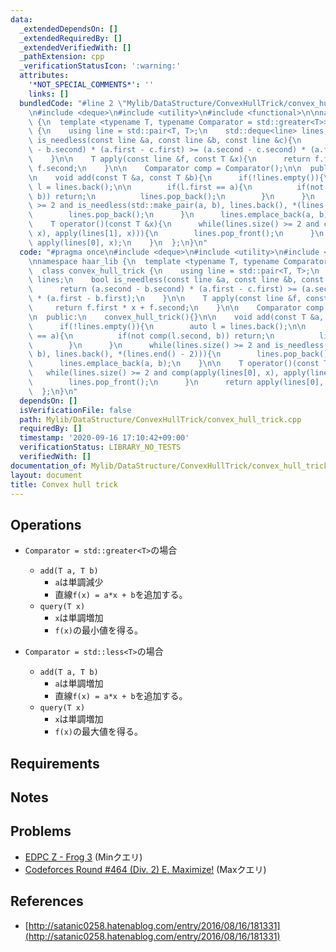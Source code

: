 ```yaml
---
data:
  _extendedDependsOn: []
  _extendedRequiredBy: []
  _extendedVerifiedWith: []
  _pathExtension: cpp
  _verificationStatusIcon: ':warning:'
  attributes:
    '*NOT_SPECIAL_COMMENTS*': ''
    links: []
  bundledCode: "#line 2 \"Mylib/DataStructure/ConvexHullTrick/convex_hull_trick.cpp\"\
    \n#include <deque>\n#include <utility>\n#include <functional>\n\nnamespace haar_lib\
    \ {\n  template <typename T, typename Comparator = std::greater<T>>\n  class convex_hull_trick\
    \ {\n    using line = std::pair<T, T>;\n    std::deque<line> lines;\n    bool\
    \ is_needless(const line &a, const line &b, const line &c){\n      return (a.second\
    \ - b.second) * (a.first - c.first) >= (a.second - c.second) * (a.first - b.first);\n\
    \    }\n\n    T apply(const line &f, const T &x){\n      return f.first * x +\
    \ f.second;\n    }\n\n    Comparator comp = Comparator();\n\n  public:\n    convex_hull_trick(){}\n\
    \n    void add(const T &a, const T &b){\n      if(!lines.empty()){\n        auto\
    \ l = lines.back();\n\n        if(l.first == a){\n          if(not comp(l.second,\
    \ b)) return;\n          lines.pop_back();\n        }\n      }\n      while(lines.size()\
    \ >= 2 and is_needless(std::make_pair(a, b), lines.back(), *(lines.end() - 2))){\n\
    \        lines.pop_back();\n      }\n      lines.emplace_back(a, b);\n    }\n\n\
    \    T operator()(const T &x){\n      while(lines.size() >= 2 and comp(apply(lines[0],\
    \ x), apply(lines[1], x))){\n        lines.pop_front();\n      }\n      return\
    \ apply(lines[0], x);\n    }\n  };\n}\n"
  code: "#pragma once\n#include <deque>\n#include <utility>\n#include <functional>\n\
    \nnamespace haar_lib {\n  template <typename T, typename Comparator = std::greater<T>>\n\
    \  class convex_hull_trick {\n    using line = std::pair<T, T>;\n    std::deque<line>\
    \ lines;\n    bool is_needless(const line &a, const line &b, const line &c){\n\
    \      return (a.second - b.second) * (a.first - c.first) >= (a.second - c.second)\
    \ * (a.first - b.first);\n    }\n\n    T apply(const line &f, const T &x){\n \
    \     return f.first * x + f.second;\n    }\n\n    Comparator comp = Comparator();\n\
    \n  public:\n    convex_hull_trick(){}\n\n    void add(const T &a, const T &b){\n\
    \      if(!lines.empty()){\n        auto l = lines.back();\n\n        if(l.first\
    \ == a){\n          if(not comp(l.second, b)) return;\n          lines.pop_back();\n\
    \        }\n      }\n      while(lines.size() >= 2 and is_needless(std::make_pair(a,\
    \ b), lines.back(), *(lines.end() - 2))){\n        lines.pop_back();\n      }\n\
    \      lines.emplace_back(a, b);\n    }\n\n    T operator()(const T &x){\n   \
    \   while(lines.size() >= 2 and comp(apply(lines[0], x), apply(lines[1], x))){\n\
    \        lines.pop_front();\n      }\n      return apply(lines[0], x);\n    }\n\
    \  };\n}\n"
  dependsOn: []
  isVerificationFile: false
  path: Mylib/DataStructure/ConvexHullTrick/convex_hull_trick.cpp
  requiredBy: []
  timestamp: '2020-09-16 17:10:42+09:00'
  verificationStatus: LIBRARY_NO_TESTS
  verifiedWith: []
documentation_of: Mylib/DataStructure/ConvexHullTrick/convex_hull_trick.cpp
layout: document
title: Convex hull trick
---
```


## Operations

- `Comparator = std::greater<T>`の場合
	- `add(T a, T b)`
		- `a`は単調減少
		- 直線`f(x) = a*x + b`を追加する。
	- `query(T x)`
		- `x`は単調増加
		- `f(x)`の最小値を得る。

- `Comparator = std::less<T>`の場合
	- `add(T a, T b)`
		- `a`は単調増加
		- 直線`f(x) = a*x + b`を追加する。
	- `query(T x)`
		- `x`は単調増加
		- `f(x)`の最大値を得る。

## Requirements

## Notes

## Problems

- [EDPC Z - Frog 3](https://atcoder.jp/contests/dp/tasks/dp_z) (Minクエリ)
- [Codeforces Round #464 (Div. 2) E. Maximize!](https://codeforces.com/contest/939/problem/E) (Maxクエリ)

## References

- [http://satanic0258.hatenablog.com/entry/2016/08/16/181331](http://satanic0258.hatenablog.com/entry/2016/08/16/181331)
